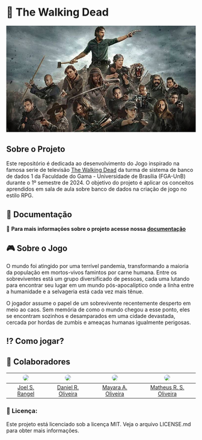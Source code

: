 # 🧟 The Walking Dead

![logo](assets/planejamento/The-Walking-Dead.jpg)


## Sobre o Projeto

Este repositório é dedicada ao desenvolvimento do Jogo inspirado na famosa serie de televisão [The Walking Dead](https://www.youtube.com/watch?v=6Z6ijZa3EXw)  da turma de sistema de banco de dados 1 da Faculdade do Gama - Universidade de Brasília (FGA-UnB) durante o 1º semestre de 2024. O objetivo do projeto é aplicar os conceitos aprendidos em sala de aula sobre banco de dados na criação de jogo no estilo RPG.

## 📄 Documentação
:open_file_folder: **Para mais informações sobre o projeto acesse nossa <a href="https://sbd1.github.io/2024.1-The_Walking_Dead/#/">documentação</a>**

## 🎮 Sobre o Jogo

O mundo foi atingido por uma terrível pandemia, transformando a maioria da população em mortos-vivos famintos por carne humana. Entre os sobreviventes está um grupo diversificado de pessoas, cada uma lutando para encontrar seu lugar em um mundo pós-apocalíptico onde a linha entre a humanidade e a selvageria está cada vez mais tênue.

O jogador assume o papel de um sobrevivente recentemente desperto em meio ao caos. Sem memória de como o mundo chegou a esse ponto, eles se encontram sozinhos e desamparados em uma cidade devastada, cercada por hordas de zumbis e ameaças humanas igualmente perigosas.

## :interrobang: Como jogar?

## :handshake: Colaboradores

| <img src="https://avatars.githubusercontent.com/u/98978800?v=4" width="100px" style="border-radius: 50%;"> | <img src="https://avatars.githubusercontent.com/u/71887425?v=4" width="100px" style="border-radius: 50%;"> | <img src="https://avatars.githubusercontent.com/u/67807684?v=4" width="100px" style="border-radius: 50%;"> | <img src="https://avatars.githubusercontent.com/u/108437995?v=4" width="100px" style="border-radius: 50%;"> |
|:----------------------------------------------------------:|:------------------------------------------------:|:-------------------------------------------------------------:|:----------------------------------------------------:|
|[Joel S. Rangel](https://github.com/JoelSRangel)      | [Daniel R. Oliveira](https://github.com/DanRocha18)     | [Mayara A. Oliveira](https://github.com/Mayara-tech.png)      | [Matheus R. S. Oliveira](https://github.com/matheusfga)      |

### 📝 Licença:

Este projeto está licenciado sob a licença MIT. Veja o arquivo LICENSE.md para obter mais informações.





